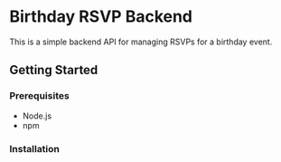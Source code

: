 # Birthday RSVP Backend

This is a simple backend API for managing RSVPs for a birthday event.

## Getting Started

### Prerequisites

- Node.js
- npm

### Installation

